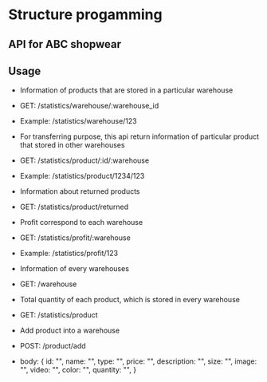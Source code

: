# Structure progamming
## API for ABC shopwear
## Usage
- Information of products that are stored in a particular warehouse
- GET: /statistics/warehouse/:warehouse_id
- Example: /statistics/warehouse/123

- For transferring purpose, this api return information of particular product that stored in other warehouses
- GET: /statistics/product/:id/:warehouse
- Example: /statistics/product/1234/123

- Information about returned products
- GET: /statistics/product/returned

- Profit correspond to each warehouse
- GET: /statistics/profit/:warehouse
- Example: /statistics/profit/123

- Information of every warehouses
- GET: /warehouse

- Total quantity of each product, which is stored in every warehouse
- GET: /statistics/product

- Add product into a warehouse
- POST: /product/add
- body: {
    id: "",
    name: "",
    type: "",
    price: "",
    description: "",
    size: "",
    image: "",
    video: "",
    color: "",
    quantity: "",
}